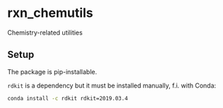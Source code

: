 # rxn_chemutils

Chemistry-related utilities

## Setup

The package is pip-installable. 

`rdkit` is a dependency but it must be installed manually, f.i. with Conda:
```bash
conda install -c rdkit rdkit=2019.03.4
```